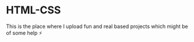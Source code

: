 # HTML-CSS
This is the place where I upload fun and real based projects which might be of some help ⚡
